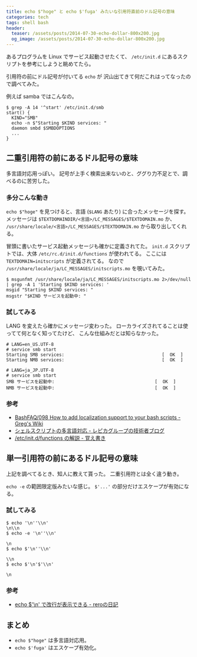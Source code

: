 ```yaml
---
title: echo $"hoge" と echo $'fuga' みたいな引用符直前のドル記号の意味
categories: tech
tags: shell bash
header:
  teaser: /assets/posts/2014-07-30-echo-dollar-800x200.jpg
  og_image: /assets/posts/2014-07-30-echo-dollar-800x200.jpg
---
```


あるプログラムを Linux でサービス起動させたくて、
`/etc/init.d` にあるスクリプトを参考にしようと眺めてたら。

引用符の前にドル記号が付いてる `echo` が
沢山出てきて何だこれはってなったので調べてみた。

<!--more-->

例えば samba ではこんなの。

```console
$ grep -A 14 '^start' /etc/init.d/smb
start() {
  KIND="SMB"
  echo -n $"Starting $KIND services: "
  daemon smbd $SMBDOPTIONS
  ...
}
```

## 二重引用符の前にあるドル記号の意味

多言語対応用っぽい。
記号が上手く検索出来ないのと、ググり力不足とで、調べるのに苦労した。

### 多分こんな動き

`echo $"hoge"` を見つけると、言語 (`$LANG` あたり) に合ったメッセージを探す。
メッセージは `$TEXTDOMAINDIR/<言語>/LC_MESSAGES/$TEXTDOMAIN.mo` か、
`/usr/share/locale/<言語>/LC_MESSAGES/$TEXTDOMAIN.mo` から取り出してくれる。

冒頭に書いたサービス起動メッセージも確かに定義されてた。
`init.d` スクリプトでは、大体 `/etc/rc.d/init.d/functions` が使われてる。
ここには `TEXTDOMAIN=initscripts` が定義されてる。
なので `/usr/share/locale/ja/LC_MESSAGES/initscripts.mo` を覗いてみた。

```console
$ msgunfmt /usr/share/locale/ja/LC_MESSAGES/initscripts.mo 2>/dev/null | grep -A 1 'Starting $KIND services: '
msgid "Starting $KIND services: "
msgstr "$KIND サービスを起動中: "
```

### 試してみる

LANG を変えたら確かにメッセージ変わった。
ローカライズされてることは使ってて何となく知ってたけど、
こんな仕組みだとは知らなかった。

```console
# LANG=en_US.UTF-8
# service smb start
Starting SMB services:                                     [  OK  ]
Starting NMB services:                                     [  OK  ]
```

```console
# LANG=ja_JP.UTF-8
# service smb start
SMB サービスを起動中:                                      [  OK  ]
NMB サービスを起動中:                                      [  OK  ]
```

### 参考

* [BashFAQ/098 How to add localization support to your bash scripts - Greg's Wiki](http://mywiki.wooledge.org/BashFAQ/098)
* [シェルスクリプトの多言語対応 - レピカグループの技術者ブログ](http://www.repica.jp/staffblog/tech/2013/03/07/783)
* [/etc/init.d/functions の解説 - 覚え書き](http://darutk-oboegaki.blogspot.jp/2012/10/etcinitdfunctions.html)

## 単一引用符の前にあるドル記号の意味

上記を調べてるとき、知人に教えて貰った。
二重引用符とは全く違う動き。

`echo -e` の範囲限定版みたいな感じ。
`$'...'` の部分だけエスケープが有効になる。

### 試してみる

```console
$ echo '\n''\\n'
\n\\n
$ echo -e '\n''\\n'

\n
$ echo $'\n''\\n'

\\n
$ echo $'\n'$'\\n'

\n
```

### 参考

* [echo $'\n' で改行が表示できる - reroの日記](http://d.hatena.ne.jp/rero/20071117/p1)

## まとめ

* `echo $"hoge"` は多言語対応用。
* `echo $'fuga'` はエスケープ有効化。
